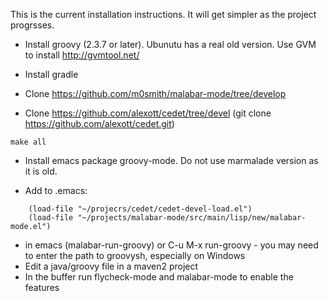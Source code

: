 This is the current installation instructions.  It will get simpler as
the project progrsses.

* Install groovy (2.3.7 or later).  Ubunutu has a real old version.  Use GVM to install http://gvmtool.net/
* Install gradle
* Clone https://github.com/m0smith/malabar-mode/tree/develop

* Clone https://github.com/alexott/cedet/tree/devel (git clone https://github.com/alexott/cedet.git)

```
make all
```

* Install emacs package groovy-mode.  Do not use marmalade version as it is old.

* Add to .emacs: 

````elisp
    (load-file "~/projecrs/cedet/cedet-devel-load.el")
    (load-file "~/projects/malabar-mode/src/main/lisp/new/malabar-mode.el")
````

* in emacs (malabar-run-groovy) or C-u M-x run-groovy - you may need to enter the path to groovysh, especially on Windows
* Edit a java/groovy file in a maven2 project
* In the buffer run flycheck-mode and malabar-mode to enable the features
  